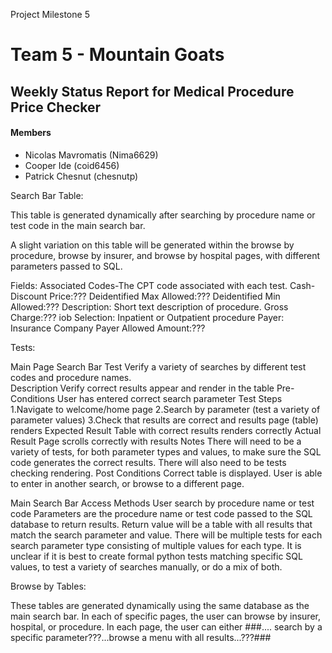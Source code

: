 Project Milestone 5

# Team 5 - Mountain Goats
## Weekly Status Report for Medical Procedure Price Checker
#### Members
- Nicolas Mavromatis (Nima6629)
- Cooper Ide (coid6456)
- Patrick Chesnut (chesnutp)

Search Bar Table:

This table is generated dynamically after searching by procedure name or test code in the main search bar.

A slight variation on this table will be generated within the browse by procedure, browse by insurer, and browse by hospital pages, with different parameters passed to SQL.

Fields: Associated Codes-The CPT code associated with each test.
Cash-Discount Price:???
Deidentified Max Allowed:???
Deidentified Min Allowed:???
Description: Short text description of procedure.
Gross Charge:???
iob Selection: Inpatient or Outpatient procedure
Payer: Insurance Company
Payer Allowed Amount:???

Tests:

Main Page Search Bar Test
    Verify a variety of searches by different test codes and procedure names.   
Description
    Verify correct results appear and render in the table
Pre-Conditions
    User has entered correct search parameter
Test Steps
    1.Navigate to welcome/home page
    2.Search by parameter (test a variety of parameter values)
    3.Check that results are correct and results page (table) renders
Expected Result
    Table with correct results renders correctly
Actual Result
    Page scrolls correctly with results
Notes
    There will need to be a variety of tests, for both parameter types and values, to make sure the SQL code generates the correct results. There will also need to be tests checking rendering.
Post Conditions
    Correct table is displayed. User is able to enter in another search, or browse to a different page.
    
Main Search Bar Access Methods
User search by procedure name or test code
Parameters are the procedure name or test code passed to the SQL database to return results.
Return value will be a table with all results that match the search parameter and value.
There will be multiple tests for each search parameter type consisting of multiple values for each type. It is unclear if it is best to create formal python tests matching specific SQL values, to test a variety of searches manually, or do a mix of both.


Browse by Tables:
 
These tables are generated dynamically using the same database as the main search bar. In each of specific pages, the user can browse by insurer, hospital, or procedure.
In each page, the user can either ###.... search by a specific parameter???...browse a menu with all results...???###